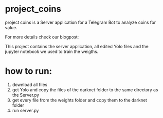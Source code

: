 # project_coins

project coins is a Server application for a Telegram Bot to analyze coins for value. 

For more details check our blogpost:

This project contains the server application, all edited Yolo files and the jupyter notebook we used to train the weigths.


# how to run:
1. download all files
2. get Yolo and copy the files of the darknet folder to the same directory as the Server.py
3. get every file from the weights folder and copy them to the darknet folder
4. run server.py
